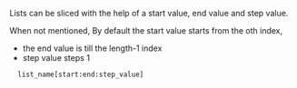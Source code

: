 Lists can be sliced with the help of a start value, end value and step value.

When not mentioned, By default the start value starts from the oth index, 
* the end value is till the length-1 index
* step value steps 1 

```
  list_name[start:end:step_value]
```
